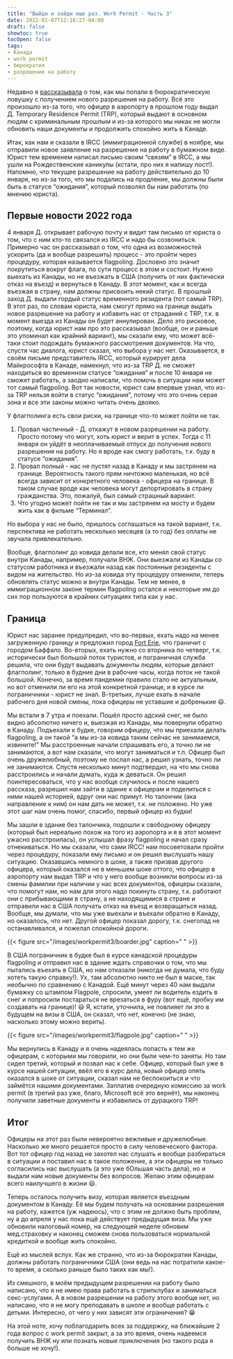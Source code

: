 ```yaml
---
title: "Выйди и зайди еще раз. Work Permit - Часть 3"
date: 2022-01-07T12:16:27-04:00
draft: false
showtoc: true
tocOpen: false
tags:
- Канада
- work permit
- бюрократия
- разрешение на работу
---
```

Недавно я [рассказывала](https://natashakatson.com/ru/posts/work-permit-part-two/) о том, как мы попали в бюрократическую ловушку с получением нового разрешения на работу. Всё это произошло из-за того, что офицер в аэропорту в прошлом году выдал Д. Temporary Residence Permit (TRP), который выдают в основном людям с криминальным прошлым и из-за которого мы никак не могли обновить наши документы и продолжить спокойно жить в Канаде.

Итак, как нам и сказали в IRCC (иммиграционной службе) в ноябре, мы отправили новое заявление на разрешение на работу в бумажном виде. Юрист тем временем написал письмо своим “связям” в IRCC, а мы ушли на Рождественские каникулы (кстати, про них я напишу пост!). Напомню, что текущее разрешение на работу действительно до 10 января, но из-за того, что мы подались на продление, мы должны были быть в статусе “ожидания”, который позволял бы нам работать (по мнению юриста).

## Первые новости 2022 года 
4 января Д. открывает рабочую почту и видит там письмо от юриста о том, что с ним кто-то связался из IRCC и надо бы созвониться. Примерно час он рассказывал о том, что одна из возможностей ускорить (да и вообще разрешить) процесс - это пройти через процедуру, которая называется flagpoling. Дословно это значит покрутиться вокруг флага, по сути процесс в этом и состоит. Нужно выехать из Канады, но не въезжать в США (получить от них фактически отказ на въезд) и вернуться в Канаду. В этот момент, как и всегда въезжая в страну, нам должны присвоить некий статус. В прошлый заход Д. выдали гордый статус временного резидента (тот самый TRP). В этот раз, по словам юриста, нам смогут прямо на границе выдать новое разрешение на работу и избавить нас от страданий с TRP, т.к. в момент выезда из Канады он будет аннулирован. Дело это рисковое, поэтому, когда юрист нам про это рассказывал (вообще, он и раньше это упоминал как крайний вариант), мы сказали ему, что может всё-таки стоит подождать бумажного рассмотрения документов. На что, спустя час диалога, юрист сказал, что выбора у нас нет. Оказывается, в своём письме представитель IRCC, который курирует дела Майкрософта в Канаде, намекнул, что из-за TRP Д. не сможет находиться во временном статусе “ожидания” и после 10 января не сможет работать, а заодно написали, что помочь в ситуации нам может тот самый flagpoling. Вот так новости, юрист сам впервые узнал, что из-за TRP нельзя войти в статус “ожидания”, потому что это очень серая зона и все эти законы можно читать очень двояко.

У флагполинга есть свои риски, на границе что-то может пойти не так.
1. Провал частичный - Д. откажут в новом разрешении на работу. Просто потому что могут, хоть юрист и верит в успех. Тогда с 11 января он уйдёт в неоплачиваемый отпуск до получения нового разрешения на работу. Но я вроде как смогу работать, т.к. буду в статусе “ожидания”.
2. Провал полный - нас не пустят назад в Канаду и мы застрянем на границе. Вероятность такого прям ничтожно маленькая, но всё всегда зависит от конкретного человека - офицера на границе. В таком случае вроде как человека могут депортировать в страну гражданства. Это, пожалуй, был самый страшный вариант.
3. Что угодно может пойти не так и мы застрянем на мосту и будем жить как в фильме “Терминал”.

Но выбора у нас не было, пришлось соглашаться на такой вариант, т.к. перспектива не работать несколько месяцев (а то год) без оплаты не звучала привлекательно.

Вообще, флагполинг до ковида делали все, кто менял свой статус внутри Канады, например, получали ВНЖ. Они выезжали из Канады со статусом работника и въезжали назад как постоянные резиденты с видом на жительство. Но из-за ковида эту процедуру отменили, теперь обновлять статус можно и внутри Канады. Тем не менее, в иммиграционном законе термин flagpoling остался и некоторые им до сих пор пользуются в крайних ситуациях типа как у нас.

## Граница
Юрист нас заранее предупредил, что во-первых, ехать надо на менее загруженную границу и предложил город [Fort Erie](https://www.google.com/maps/place/Peace+Bridge/@42.9069155,-78.9055856,15z/data=!4m2!3m1!1s0x0:0xf8662354cb148c30?sa=X&ved=2ahUKEwjlnpDynZ71AhURlIkEHYdWCrAQ_BJ6BAhOEAU), что граничит с городом Баффало. Во-вторых, ехать нужно со вторника по четверг, т.к. исторически был большой поток туристов, и пограничная служба решила, что они будут выдавать документы людям, которые делают флагполинг, только в будние дни в рабочие часы, когда поток не такой большой. Конечно, за время пандемии правило стало не актуальным, но вот отменили ли его на этой конкретной границе, и в курсе ли пограничники - юрист не знал. В-третьих, лучше ехать в начале рабочего дня новой смены, пока офицеры не уставшие и добренькие 😃.

Мы встали в 7 утра и поехали. Пошёл просто адский снег, не было видно абсолютно ничего и, выезжая из Канады, мы повернули обратно в Канаду. Подъехали к будке, говорим офицеру, что мы приехали делать flagpoling, а он такой “а мы из-за ковида таким сейчас не занимаемся, извините!” Мы расстроенные начали спрашивать его, а точно ли не занимаются, а вот нам сказали, что могут заниматься и т.п. Офицер был очень дружелюбный, поэтому не послал нас, а решил узнать, точно ли не занимаются. Спустя несколько минут подтвердил, на что мы снова расстроились и начали думать, куда ж деваться. Он решил поинтересоваться, что у нас вообще случилось и после нашего рассказа, разрешил нам зайти в здание к офицерам и поделиться с ними нашей историей, вдруг они нас примут. Но талончик (ака направление к ним) он нам дать не может, т.к. не положено. Но уже этот шаг нам очень помог, спасибо, первый офицер из будки!

Мы зашли в здание без талончика, подошли к свободному офицеру (который был нереально похож на того из аэропорта и я в этот момент ужасно расстроилась), он услышал фразу flagpoling и начал сразу отнекиваться. Но мы сказали, что сами IRCC! нам посоветовали пройти через процедуру, показали ему письмо и он решил выслушать нашу ситуацию. Оказавшись немного в шоке, а также призвав другого офицера, который оказался не в меньшем шоке оттого, что офицер в аэропорту нам выдал TRP и что у него вообще возникли вопросы из-за смены фамилии при наличии у нас всех документов, офицеры сказали, что помогут нам, но нам для этого надо покинуть страну, т.к. работают они с прибывающими в страну, а не находящимися в стране и отправили нас в США получать отказ на въезд и возвращаться назад. Вообще, мы думали, что мы уже выехали и въехали обратно в Канаду, но оказалось, что нет. Другой офицер показал дорогу, т.к. снегопад не останавливался, и пожелал спокойной дороги.

{{< figure src="/images/workpermit3/boarder.jpg" caption=" " >}}

В США пограничник в будке был в курсе канадской процедуры flagpoling и отправил нас в здание ждать справочки о том, что мы пытались въехать в США, но нам отказали (никогда не думала, что буду хотеть такую справку!). Ух, там абсолютно никто не был в маске, так необычно по сравнению с Канадой. Ещё минут через 40 нам выдали бумажку со штампом Flagpole, спросили, умеет ли водитель ездить в снег и попросили постараться не врезаться в фуру (вот ещё, пробку им создавать на границе)! 😃 Я, кстати, уточнила, не повлияет ли это в будущем на визы в США, он сказал, что нет, конечно (не знаю, насколько этому можно верить).

{{< figure src="/images/workpermit3/flagpole.jpg" caption=" " >}}

Мы вернулись в Канаду и я очень надеялась попасть к тем же офицерам, с которыми мы говорили, но они были чем-то заняты. Но там сидел третий, который и позвал нас к себе. Офицер, который был уже в курсе нашей ситуации,  ввёл его в курс дела, новый офицер опять оказался в шоке от ситуации, сказал нам не беспокоиться и что займётся нашими документами. Заплатив очередную комиссию за work permit (в третий раз уже, благо, Microsoft всё это вернёт), мы наконец получили заветные документы и избавились от дурацкого TRP!

## Итог

Офицеры на этот раз были невероятно вежливые и дружелюбные. Насколько же много решается просто в силу человеческого фактора. Вот тот офицер год назад не захотел нас слушать и вообще разбираться в ситуации и поставил нас в такое положение, а эти офицеры не только согласились нас выслушать (а это уже бОльшая часть дела), но и выдали нам новые документы без вопросов. Желаю этим офицерам всего наилучшего в жизни 😃.

Теперь осталось получить визу, которая является въездным документом в Канаду. Её мы будем получать на основании разрешения на работу, кажется (уж надеюсь), что с этим не должно быть проблем, ну а до апреля у нас пока ещё действует предыдущая виза. Мы уже обновили налоговый номер, на следующей неделе обновим мед.страховку и наконец сможем снова пользоваться нормальной кредиткой и вообще жить спокойно.

Ещё из мыслей вслух. Как же странно, что из-за бюрократии Канады, должны работать пограничники США (они ведь на нас потратили какое-то время, а сколько раньше было таких как мы!). 

Из смешного, в моём предыдущем разрешении на работу было написано, что я не имею права работать в стрипклубах и заниматься секс-услугами. А в новом разрешении на работу этого вообще нет, но написано, что я не могу преподавать в школе и вообще работать с детьми. Интересно, от чего у них зависят эти ограничения? 😁

На этой ноте, хочу поблагодарить всех за поддержку, на ближайшие 2 года вопрос с work permit закрыт, а за это время, очень надеемся получить ВНЖ ну или познать новые приключения (но такого рода я больше не хочу!).

